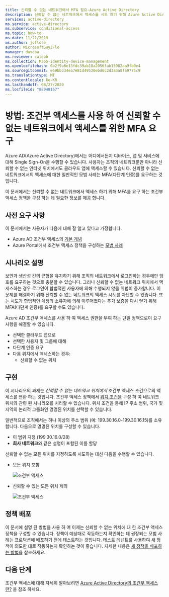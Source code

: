 ```yaml
---
title: 신뢰할 수 없는 네트워크에서 MFA 필요-Azure Active Directory
description: 신뢰할 수 없는 네트워크에서 액세스를 시도 하기 위해 Azure Active Directory (Azure AD)에서 조건부 액세스 정책을 구성 하는 방법에 대해 알아봅니다.
services: active-directory
ms.service: active-directory
ms.subservice: conditional-access
ms.topic: how-to
ms.date: 11/21/2019
ms.author: joflore
author: MicrosoftGuyJFlo
manager: daveba
ms.reviewer: calebb
ms.collection: M365-identity-device-management
ms.openlocfilehash: 6b2f9a6e13fdc39ab18a2056fab15982aa9fb0e4
ms.sourcegitcommit: e69bb334ea7e81d49530ebd6c2d3a3a8fa9775c9
ms.translationtype: MT
ms.contentlocale: ko-KR
ms.lasthandoff: 08/27/2020
ms.locfileid: "88948167"
---
```

# <a name="how-to-require-mfa-for-access-from-untrusted-networks-with-conditional-access"></a>방법: 조건부 액세스를 사용 하 여 신뢰할 수 없는 네트워크에서 액세스를 위한 MFA 요구   

Azure AD(Azure Active Directory)에서는 어디에서든지 디바이스, 앱 및 서비스에 대해 Single Sign-On을 수행할 수 있습니다. 사용자는 조직의 네트워크뿐만 아니라 신뢰할 수 없는 인터넷 위치에서도 클라우드 앱에 액세스할 수 있습니다. 신뢰할 수 없는 네트워크에서의 액세스에 대한 일반적인 모범 사례는 MFA(다단계 인증)를 요구하는 것입니다.

이 문서에서는 신뢰할 수 없는 네트워크에서 액세스 하기 위해 MFA를 요구 하는 조건부 액세스 정책을 구성 하는 데 필요한 정보를 제공 합니다. 

## <a name="prerequisites"></a>사전 요구 사항

이 문서에서는 사용자가 다음에 대해 잘 알고 있다고 가정합니다. 

- Azure AD 조건부 액세스의 [기본 개념](overview.md) 
- Azure Portal에서 조건부 액세스 정책을 구성하는 [모범 사례](best-practices.md)

## <a name="scenario-description"></a>시나리오 설명

보안과 생산성 간의 균형을 유지하기 위해 조직의 네트워크에서 로그인하는 경우에만 암호를 요구하는 것으로 충분할 수 있습니다. 그러나 신뢰할 수 없는 네트워크 위치에서 액세스하는 경우 로그인이 합법적인 사용자에 의해 수행되지 않을 위험이 증가합니다. 이 문제를 해결하기 위해 신뢰할 수 없는 네트워크의 액세스 시도를 차단할 수 있습니다. 또는 시도가 합법적인 계정의 소유자에 의해 이루어졌다는 추가 보증을 다시 얻기 위해 MFA(다단계 인증)를 요구할 수도 있습니다. 

Azure AD 조건부 액세스를 사용 하 여 액세스 권한을 부여 하는 단일 정책으로이 요구 사항을 해결할 수 있습니다. 

- 선택한 클라우드 앱으로
- 선택한 사용자 및 그룹에 대해  
- 다단계 인증 요구 
- 다음 위치에서 액세스하는 경우: 
   - 신뢰할 수 없는 위치

## <a name="implementation"></a>구현

이 시나리오의 과제는 *신뢰할 수 없는 네트워크 위치에서* 조건부 액세스 조건으로의 액세스를 변환 하는 것입니다. 조건부 액세스 정책에서 [위치 조건을](location-condition.md) 구성 하 여 네트워크 위치와 관련 된 시나리오를 처리할 수 있습니다. 위치 조건을 통해 IP 주소 범위, 국가 및 지역의 논리적 그룹화인 명명된 위치를 선택할 수 있습니다.  

일반적으로 조직에서는 하나 이상의 주소 범위 (예: 199.30.16.0-199.30.16.15)를 소유 합니다.
다음으로 명명된 위치를 구성할 수 있습니다.

- 이 범위 지정 (199.30.16.0/28) 
- **회사 네트워크**와 같은 설명이 포함된 이름 할당 

신뢰할 수 없는 모든 위치를 지정하도록 시도하는 대신 다음을 수행할 수 있습니다.

- 모든 위치 포함 

   ![조건부 액세스](./media/untrusted-networks/02.png)

- 신뢰할 수 있는 모든 위치 제외 

   ![조건부 액세스](./media/untrusted-networks/01.png)

## <a name="policy-deployment"></a>정책 배포

이 문서에 설명 된 방법을 사용 하 여 이제는 신뢰할 수 없는 위치에 대 한 조건부 액세스 정책을 구성할 수 있습니다. 정책이 예상대로 작동하는지 확인하는 데 권장되는 모범 사례는 프로덕션에 배포하기 전에 테스트하는 것입니다. 테스트 테넌트를 사용하여 새 정책이 의도한 대로 작동하는지 확인하는 것이 좋습니다. 자세한 내용은 [새 정책을 배포하는 방법](best-practices.md#how-should-you-deploy-a-new-policy)을 참조하세요. 

## <a name="next-steps"></a>다음 단계

조건부 액세스에 대해 자세히 알아보려면 [Azure Active Directory의 조건부 액세스 란?](./overview.md) 을 참조 하세요.